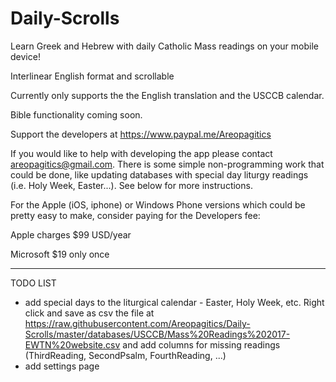 # Daily-Scrolls
Learn Greek and Hebrew with daily Catholic Mass readings on your mobile device!

Interlinear English format and scrollable

Currently only supports the the English translation and the USCCB calendar.

Bible functionality coming soon.

Support the developers at https://www.paypal.me/Areopagitics

If you would like to help with developing the app please contact areopagitics@gmail.com. There is some simple non-programming work that could be done, like updating databases with special day liturgy readings (i.e. Holy Week, Easter...). See below for more instructions.

For the Apple (iOS, iphone) or Windows Phone versions which could be pretty easy to make, consider paying for the Developers fee:

Apple charges $99 USD/year 

Microsoft $19 only once

-------------------------------------------------------------------------------------------------------------------------------------------
TODO LIST

- add special days to the liturgical calendar - Easter, Holy Week, etc.
  Right click and save as csv the file at https://raw.githubusercontent.com/Areopagitics/Daily-Scrolls/master/databases/USCCB/Mass%20Readings%202017-EWTN%20website.csv and add columns for missing readings (ThirdReading, SecondPsalm, FourthReading, ...)
- add settings page
